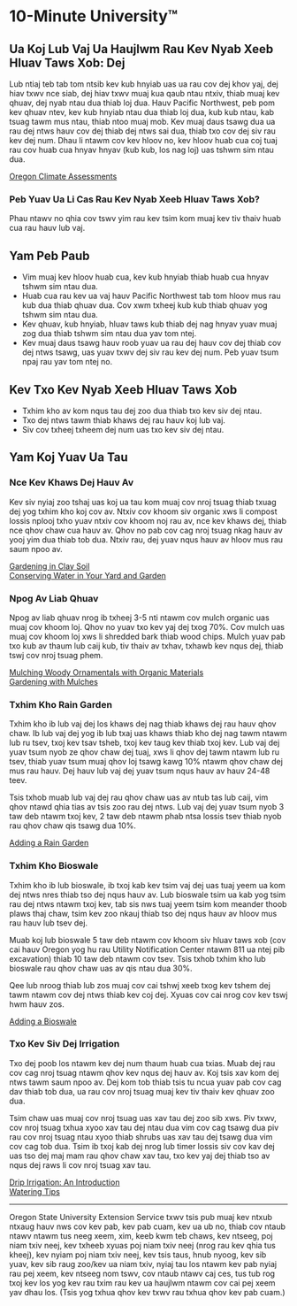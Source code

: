 # 10-Minute University™

## Ua Koj Lub Vaj Ua Haujlwm Rau Kev Nyab Xeeb Hluav Taws Xob: Dej

Lub ntiaj teb tab tom ntsib kev kub hnyiab uas ua rau cov dej khov yaj, dej hiav txwv nce siab, dej hiav txwv muaj kua qaub ntau ntxiv, thiab muaj kev qhuav, dej nyab ntau dua thiab loj dua. Hauv Pacific Northwest, peb pom kev qhuav ntev, kev kub hnyiab ntau dua thiab loj dua, kub kub ntau, kab tsuag tawm mus ntau, thiab ntoo muaj mob. Kev muaj daus tsawg dua ua rau dej ntws hauv cov dej thiab dej ntws sai dua, thiab txo cov dej siv rau kev dej num. Dhau li ntawm cov kev hloov no, kev hloov huab cua coj tuaj rau cov huab cua hnyav hnyav (kub kub, los nag loj) uas tshwm sim ntau dua.

[Oregon Climate Assessments](https://blogs.oregonstate.edu/occri/oregon-climate-assessments/)

### Peb Yuav Ua Li Cas Rau Kev Nyab Xeeb Hluav Taws Xob?

Phau ntawv no qhia cov tswv yim rau kev tsim kom muaj kev tiv thaiv huab cua rau hauv lub vaj.

## Yam Peb Paub

- Vim muaj kev hloov huab cua, kev kub hnyiab thiab huab cua hnyav tshwm sim ntau dua.
- Huab cua rau kev ua vaj hauv Pacific Northwest tab tom hloov mus rau kub dua thiab qhuav dua. Cov xwm txheej kub kub thiab qhuav yog tshwm sim ntau dua.
- Kev qhuav, kub hnyiab, hluav taws kub thiab dej nag hnyav yuav muaj zog dua thiab tshwm sim ntau dua yav tom ntej.
- Kev muaj daus tsawg hauv roob yuav ua rau dej hauv cov dej thiab cov dej ntws tsawg, uas yuav txwv dej siv rau kev dej num. Peb yuav tsum npaj rau yav tom ntej no.

## Kev Txo Kev Nyab Xeeb Hluav Taws Xob

- Txhim kho av kom nqus tau dej zoo dua thiab txo kev siv dej ntau.
- Txo dej ntws tawm thiab khaws dej rau hauv koj lub vaj.
- Siv cov txheej txheem dej num uas txo kev siv dej ntau.

## Yam Koj Yuav Ua Tau

### Nce Kev Khaws Dej Hauv Av

Kev siv nyiaj zoo tshaj uas koj ua tau kom muaj cov nroj tsuag thiab txuag dej yog txhim kho koj cov av. Ntxiv cov khoom siv organic xws li compost lossis nplooj txho yuav ntxiv cov khoom noj rau av, nce kev khaws dej, thiab nce qhov chaw cua hauv av. Qhov no pab cov cag nroj tsuag nkag hauv av yooj yim dua thiab tob dua. Ntxiv rau, dej yuav nqus hauv av hloov mus rau saum npoo av.

[Gardening in Clay Soil](https://cmastergardeners.files.wordpress.com/2022/02/gardening-in-clay-soil.pdf)  
[Conserving Water in Your Yard and Garden](https://catalog.extension.oregonstate.edu/sites/catalog/files/project/pdf/em9125.pdf)

### Npog Av Liab Qhuav

Npog av liab qhuav nrog ib txheej 3-5 nti ntawm cov mulch organic uas muaj cov khoom loj. Qhov no yuav txo kev yaj dej txog 70%. Cov mulch uas muaj cov khoom loj xws li shredded bark thiab wood chips. Mulch yuav pab txo kub av thaum lub caij kub, tiv thaiv av txhav, txhawb kev nqus dej, thiab tswj cov nroj tsuag phem.

[Mulching Woody Ornamentals with Organic Materials](https://catalog.extension.oregonstate.edu/sites/catalog/files/project/pdf/ec1629.pdf)  
[Gardening with Mulches](https://cmastergardeners.files.wordpress.com/2022/02/gardening-with-mulch.pdf)

### Txhim Kho Rain Garden

Txhim kho ib lub vaj dej los khaws dej nag thiab khaws dej rau hauv qhov chaw. Ib lub vaj dej yog ib lub txaj uas khaws thiab kho dej nag tawm ntawm lub ru tsev, txoj kev tsav tsheb, txoj kev taug kev thiab txoj kev. Lub vaj dej yuav tsum nyob ze qhov chaw dej tuaj, xws li qhov dej tawm ntawm lub ru tsev, thiab yuav tsum muaj qhov loj tsawg kawg 10% ntawm qhov chaw dej mus rau hauv. Dej hauv lub vaj dej yuav tsum nqus hauv av hauv 24-48 teev.

Tsis txhob muab lub vaj dej rau qhov chaw uas av ntub tas lub caij, vim qhov ntawd qhia tias av tsis zoo rau dej ntws. Lub vaj dej yuav tsum nyob 3 taw deb ntawm txoj kev, 2 taw deb ntawm phab ntsa lossis tsev thiab nyob rau qhov chaw qis tsawg dua 10%.

[Adding a Rain Garden](https://cmastergardeners.files.wordpress.com/2023/04/adding-a-rain-garden.pdf)

### Txhim Kho Bioswale

Txhim kho ib lub bioswale, ib txoj kab kev tsim vaj dej uas tuaj yeem ua kom dej ntws nres thiab tso dej nqus hauv av. Lub bioswale tsim ua kab yog tsim rau dej ntws ntawm txoj kev, tab sis nws tuaj yeem tsim kom meander thoob plaws thaj chaw, tsim kev zoo nkauj thiab tso dej nqus hauv av hloov mus rau hauv lub tsev dej.

Muab koj lub bioswale 5 taw deb ntawm cov khoom siv hluav taws xob (cov cai hauv Oregon yog hu rau Utility Notification Center ntawm 811 ua ntej pib excavation) thiab 10 taw deb ntawm cov tsev. Tsis txhob txhim kho lub bioswale rau qhov chaw uas av qis ntau dua 30%.

Qee lub nroog thiab lub zos muaj cov cai tshwj xeeb txog kev tshem dej tawm ntawm cov dej ntws thiab kev coj dej. Xyuas cov cai nrog cov kev tswj hwm hauv zos.

[Adding a Bioswale](https://cmastergardeners.files.wordpress.com/2023/04/adding-a-bioswale.pdf)

### Txo Kev Siv Dej Irrigation

Txo dej poob los ntawm kev dej num thaum huab cua txias. Muab dej rau cov cag nroj tsuag ntawm qhov kev nqus dej hauv av. Koj tsis xav kom dej ntws tawm saum npoo av. Dej kom tob thiab tsis tu ncua yuav pab cov cag dav thiab tob dua, ua rau cov nroj tsuag muaj kev tiv thaiv kev qhuav zoo dua.

Tsim chaw uas muaj cov nroj tsuag uas xav tau dej zoo sib xws. Piv txwv, cov nroj tsuag txhua xyoo xav tau dej ntau dua vim cov cag tsawg dua piv rau cov nroj tsuag ntau xyoo thiab shrubs uas xav tau dej tsawg dua vim cov cag tob dua. Tsim ib txoj kab dej nrog lub timer lossis siv cov kav dej uas tso dej maj mam rau qhov chaw xav tau, txo kev yaj dej thiab tso av nqus dej raws li cov nroj tsuag xav tau.

[Drip Irrigation: An Introduction](https://extension.oregonstate.edu/catalog/pub/em8782-s)  
[Watering Tips](https://cmastergardeners.files.wordpress.com/2022/02/watering-tips.pdf)

---

Oregon State University Extension Service txwv tsis pub muaj kev ntxub ntxaug hauv nws cov kev pab, kev pab cuam, kev ua ub no, thiab cov ntaub ntawv ntawm tus neeg xeem, xim, keeb kwm teb chaws, kev ntseeg, poj niam txiv neej, kev txheeb xyuas poj niam txiv neej (nrog rau kev qhia tus kheej), kev nyiam poj niam txiv neej, kev tsis taus, hnub nyoog, kev sib yuav, kev sib raug zoo/kev ua niam txiv, nyiaj tau los ntawm kev pab nyiaj rau pej xeem, kev ntseeg nom tswv, cov ntaub ntawv caj ces, tus tub rog txoj kev los yog kev rau txim rau kev ua haujlwm ntawm cov cai pej xeem yav dhau los. (Tsis yog txhua qhov kev txwv rau txhua qhov kev pab cuam.)